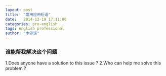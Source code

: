```yaml
---
layout: post
title:  "常用应用短语"
date:   2014-12-19 17:11:00
categories: pro-english
tags: english professional
author: "木卯溪"
---
```


### 谁能帮我解决这个问题
1.Does anyone have a solution to this issue ?
2.Who can help me solve this problem ?